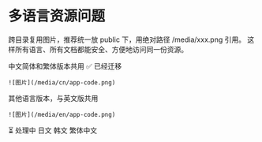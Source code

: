 # 多语言资源问题

跨目录复用图片，推荐统一放 public 下，用绝对路径 /media/xxx.png 引用。
这样所有语言、所有文档都能安全、方便地访问同一份资源。

中文简体和繁体版本共用
✅ 已经迁移
```
![图片](/media/cn/app-code.png)
```

其他语言版本，与英文版共用
```
![图片](/media/en/app-code.png)
```
⏳ 处理中
日文
韩文
繁体中文

